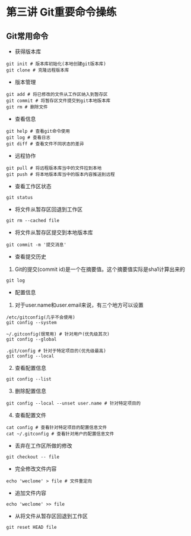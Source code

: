 # 第三讲 Git重要命令操练
## Git常用命令
- 获得版本库
```
git init # 版本库初始化(本地创建git版本库)
git clone # 克隆远程版本库
```
- 版本管理
```
git add # 将已修改的文件从工作区纳入到暂存区
git commit # 将暂存区文件提交到git本地版本库
git rm # 删除文件
```
- 查看信息
```
git help # 查看git命令使用
git log # 查看日志
git diff # 查看文件不同状态的差异
```
- 远程协作
```
git pull # 将远程版本库当中的文件拉到本地
git push # 将本地版本库当中的版本内容推送到远程
```

- 查看工作区状态
```
git status 
```

- 将文件从暂存区回退到工作区
```
git rm --cached file
```
- 将文件从暂存区提交到本地版本库
```
git commit -m '提交消息'
```

- 查看提交历史  
1. Git的提交(commit id)是一个在摘要值。这个摘要值实际是sha1计算出来的
```
git log
```

- 配置信息  
1. 对于user.name和user.email来说，有三个地方可以设置
```
/etc/gitconfig(几乎不会使用)
git config --system

~/.gitconfig(很常用) # 针对用户(优先级其次)
git config --global

.git/config # 针对于特定项目的(优先级最高)
git config --local
```
2. 查看配置信息
```
git config --list
```
3. 删除配置信息
```
git config --local --unset user.name # 针对特定项目的
```
4. 查看配置文件
```
cat config # 查看针对特定项目的配置信息文件
cat ~/.gitconfig # 查看针对用户的配置信息文件
```

- 丢弃在工作区所做的修改
```
git checkout -- file
```
- 完全修改文件内容
```
echo 'weclome' > file # 文件重定向
```
- 追加文件内容
```
echo 'weclome' >> file
```
- 从将文件从暂存区回退到工作区
```
git reset HEAD file
```


